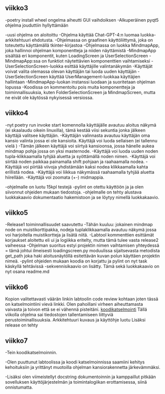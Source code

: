 ## viikko3
-poetry install wheel ongelma aiheutti GUI vaihdoiksen
-Alkuperäinen pyqt5 ohjelma jouduttiin hyllyttämään

-uusi ohjelma on aloitoittu
-Ohjelma käyttää Chat-GPT-4:n luomaa luokka-arkkitehtuuri ehdotusta.
-Ohjelmassa on graafinen käyttöliittymä, joka on toteutettu käyttämällä tkinter-kirjastoa
-Ohjelmassa on luokka MindmapApp, joka hallinnoi ohjelman komponentteja ja niiden näyttämistä
-MindmapApp sisältää eri komponentit, kuten LoadingScreen ja UserSelectionScreen
-MindmapApp:ssa on funktiot näytettävien komponenttien vaihtamiseksi
-UserSelectionScreen-luokka esittää käyttäjille valintanäkymän
-Käyttäjät voivat valita olemassa olevan käyttäjän tai luoda uuden käyttäjän
-UserSelectionScreen käyttää UserManagement-luokkaa käyttäjien hallintaan
-MindmapApp-luokan instanssi luodaan ja suoritetaan ohjelman lopussa
-Koodissa on kommentoitu pois muita komponentteja ja toiminnallisuuksia, kuten FolderSelectionScreen ja MindmapScreen, mutta ne eivät ole käytössä nykyisessä versiossa.
## viikko4
-nyt poetry run invoke start komennolla käyttäjälle avautuu aloitus näkymä (ei skaalaudu oikein linuxilla), tämä kestää viisi sekuntia jonka jälkeen käyttäjä valitsee käyttäjän.
-Käyttäjän valinnasta avautuu käyttäjän oma kansio valinta jossa ei ole kansioita. Käyttäjä voi luoda sellaisen (ei tallennu vielä ) 
-Tämän jälkeen käyttäjä voi siirtyä kansioonsa, jossa hänelle aukea mindmap pohja jossa on yksi masternode. 
-Käyttäjä voi luoda uuden noden tupla-klikkaamalla tyhjää aluetta ja syöttämällä noden nimen.
-Käyttäjä voi siirtää noden paikkaa painamalla shift pohjaan ja raahaamalla nodea.
-Käyttäjä voi piirtää viivoja yhdistämään kaksi nodea klikkaamalla kahta erillistä nodea.
-Käyttäjä voi liikkua näkymässä raahaamalla tyhjää aluetta hiirellään.
-Käyttäjä voi zoomata (+-) midmappia. 

-ohjelmalle on luotu 15kpl testejä
-pylint on otettu käyttöön ja ja olen siivonnut ohjeiden mukaan tiedostoja. 
-ohjelmalle on tehty alustava luokkakaavio dokumentaatio hakemistoon ja se löytyy nimellä luokkakaavio. 
## viikko5
-Release1 toiminnallisuudet saavutettu
-Tähän kuuluu: jokainen mindmap node on muistikorttipakka, nodeja tuplaklikkaamalla avautuu näkymä jossa voi harjoitella muistikortteja ja lisätä niitä.
-Labtool kommenttien esittämät korjaukset aloitettu eli ui ja logiikka eritelty, mutta tämä tulee vasta release2 vaiheessa
-Ohjelman suoritus estyi projektin nimen vaihtamisen yhteydessä = tämä johtui ilmeisesti loadingscreen.py moduulissa sijaitsevasta metodista get_path
joka haki aloitusnäytöllä esitettävän kuvan polun käyttäen projektin nimeä. 
-pylint ohjeiden mukaan koodia on korjattu ja pylint on nyt task käskyllä tehtävissä
-sekvennisikaavio on lisätty. Tämä sekä luokkakaavio on nyt osana readme.md

## viikko6
Kopion valitettavasti väärän linkin labtoolin code review kohtaan joten tässä on katselmointiini vievä linkki. Olen pahoillani virheen aiheuttamasta vaivasta ja toivon että se ei vähennä pisteitäni. 
[koodikatselmointi](https://github.com/ttuukka/ot-harjoitustyo/issues/1)
Tällä viikolla ohjelma sai tiedostojen tallentamiseen liittyviä perustoiminallisuuksia. 
Arkkitehtuuri kuvaus ja käyttöhje luotu
Lisäksi release on tehty

## viikko7
-Tein koodikatselmoinnin.

-Olen puuttunut labtoolissa ja koodi katselmoinnissa saamiini kehitys kehoituksiin ja yrittänyt muotoilla ohjelman kansiorakennetta järkevämmäksi. 

-Lisäksi olen viimeistellyt docstring dokumentoinnin ja kamppaillut pitkään sovelluksen käyttöjärjestelmän ja toimintalogiikan erottamisessa, siinä onnistumatta. 
